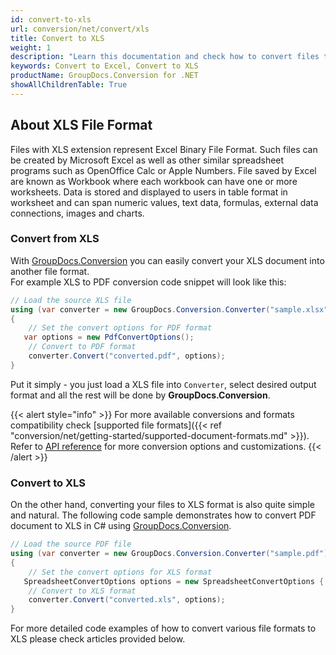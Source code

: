 ```yaml
---
id: convert-to-xls
url: conversion/net/convert/xls
title: Convert to XLS
weight: 1
description: "Learn this documentation and check how to convert files to Microsoft Excel 97-2003 (XLS) format with GroupDocs.Conversion for .NET."
keywords: Convert to Excel, Convert to XLS
productName: GroupDocs.Conversion for .NET
showAllChildrenTable: True
---
```


## About XLS File Format

Files with XLS extension represent Excel Binary File Format. Such files can be created by Microsoft Excel as well as other similar spreadsheet programs such as OpenOffice Calc or Apple Numbers. File saved by Excel are known as Workbook where each workbook can have one or more worksheets. Data is stored and displayed to users in table format in worksheet and can span numeric values, text data, formulas, external data connections, images and charts.

### Convert from XLS

With [GroupDocs.Conversion](https://products.groupdocs.com/conversion/net) you can easily convert your XLS document into another file format.  
For example XLS to PDF conversion code snippet will look like this:

```csharp
// Load the source XLS file
using (var converter = new GroupDocs.Conversion.Converter("sample.xlsx"))
{
    // Set the convert options for PDF format
   var options = new PdfConvertOptions();
    // Convert to PDF format
    converter.Convert("converted.pdf", options);
}
```

Put it simply - you just load a XLS file into `Converter`, select desired output format and all the rest will be done by **GroupDocs.Conversion**.  

{{< alert style="info" >}}
For more available conversions and formats compatibility check [supported file formats]({{< ref "conversion/net/getting-started/supported-document-formats.md" >}}).
Refer to [API reference](https://apireference.groupdocs.com/conversion/net/groupdocs.conversion.options.convert) for more conversion options and customizations.
{{< /alert >}}

### Convert to XLS

On the other hand, converting your files to XLS format is also quite simple and natural.
The following code sample demonstrates how to convert PDF document to XLS in C# using [GroupDocs.Conversion](https://products.groupdocs.com/conversion/net).

```csharp
// Load the source PDF file
using (var converter = new GroupDocs.Conversion.Converter("sample.pdf"))
{
    // Set the convert options for XLS format
   SpreadsheetConvertOptions options = new SpreadsheetConvertOptions { Format = GroupDocs.Conversion.FileTypes.SpreadsheetFileType.Xls };
    // Convert to XLS format
    converter.Convert("converted.xls", options);
}
```

For more detailed code examples of how to convert various file formats to XLS please check articles provided below.
